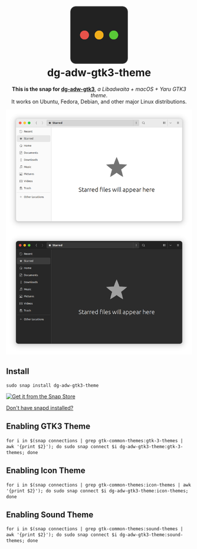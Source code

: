 <h1 align="center">
  <img src="icon.png" alt="dg-adw-gtk3-theme" width="156">
  <br />
  dg-adw-gtk3-theme
</h1>

<p align="center"><b>
  This is the snap for <a href="https://github.com/dgmarie/dg-adw-gtk3">dg-adw-gtk3</a></b>, <i>a Libadwaita + macOS + Yaru GTK3 theme</i>. 
  <br />
  It works on Ubuntu, Fedora, Debian, and other major Linux distributions.
</p>

<div align="center">

![dg-adw-gtk3-snap](screenshot.png?raw=true "dg-adw-gtk3-snap")

</div>

## Install
```
sudo snap install dg-adw-gtk3-theme
```

[![Get it from the Snap Store](https://snapcraft.io/static/images/badges/en/snap-store-white.svg)](https://snapcraft.io/dg-adw-gtk3-theme)

[Don't have snapd installed?](https://snapcraft.io/docs/core/install)

## Enabling GTK3 Theme
```
for i in $(snap connections | grep gtk-common-themes:gtk-3-themes | awk '{print $2}'); do sudo snap connect $i dg-adw-gtk3-theme:gtk-3-themes; done
```

## Enabling Icon Theme
```
for i in $(snap connections | grep gtk-common-themes:icon-themes | awk '{print $2}'); do sudo snap connect $i dg-adw-gtk3-theme:icon-themes; done
```

## Enabling Sound Theme
```
for i in $(snap connections | grep gtk-common-themes:sound-themes | awk '{print $2}'); do sudo snap connect $i dg-adw-gtk3-theme:sound-themes; done
```